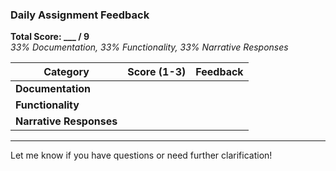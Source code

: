### Daily Assignment Feedback
**Total Score: ___ / 9**  
*33% Documentation, 33% Functionality, 33% Narrative Responses*

| **Category**           | **Score (1-3)** | **Feedback**                                                                           |
|-------------------------|-----------------|---------------------------------------------------------------------------------------|
| **Documentation**       |                 |                       |
| **Functionality**       |                 |                       |
| **Narrative Responses** |                 |                       |

---

Let me know if you have questions or need further clarification!
